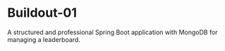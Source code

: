 # Buildout-01
A structured and professional Spring Boot application with MongoDB for managing a leaderboard.
